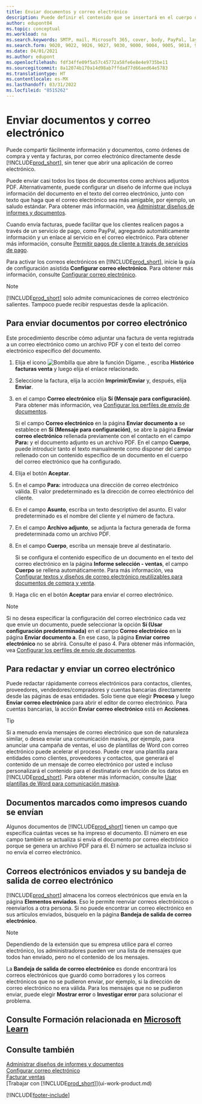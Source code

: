 ```yaml
---
title: Enviar documentos y correo electrónico
description: Puede definir el contenido que se insertará en el cuerpo de un mensaje de correo electrónico, por ejemplo, un vínculo de PayPal. También es posible adjuntar documentos a los mensajes de correo electrónico.
author: edupont04
ms.topic: conceptual
ms.workload: na
ms.search.keywords: SMTP, mail, Microsoft 365, cover, body, PayPal, layout
ms.search.form: 9020, 9022, 9026, 9027, 9030, 9000, 9004, 9005, 9018, 9006, 9007, 9010, 9016, 9017
ms.date: 04/01/2021
ms.author: edupont
ms.openlocfilehash: fdf34ffe09f5a57c45772a58fe6e8e4e9735be11
ms.sourcegitcommit: 8a12074b170a14d98ab7ffdad77d66aed64e5783
ms.translationtype: HT
ms.contentlocale: es-MX
ms.lasthandoff: 03/31/2022
ms.locfileid: "8515262"
---
```

# <a name="send-documents-and-emails"></a>Enviar documentos y correo electrónico

Puede compartir fácilmente información y documentos, como órdenes de compra y venta y facturas, por correo electrónico directamente desde [!INCLUDE[prod_short](includes/prod_short.md)], sin tener que abrir una aplicación de correo electrónico.  

Puede enviar casi todos los tipos de documentos como archivos adjuntos PDF. Alternativamente, puede configurar un diseño de informe que incluya información del documento en el texto del correo electrónico, junto con texto que haga que el correo electrónico sea más amigable, por ejemplo, un saludo estándar. Para obtener más información, vea [Administrar diseños de informes y documentos](ui-manage-report-layouts.md). <!--this topic does not mention how to set up a layout for email. Need to investigate.-->

Cuando envía facturas, puede facilitar que los clientes realicen pagos a través de un servicio de pago, como PayPal, agregando automáticamente información y un enlace al servicio en el correo electrónico. Para obtener más información, consulte [Permitir pagos de cliente a través de servicios de pago](sales-how-enable-payment-service-extensions.md).

Para activar los correos electrónicos en [!INCLUDE[prod_short](includes/prod_short.md)], inicie la guía de configuración asistida **Configurar correo electrónico**. Para obtener más información, consulte [Configurar correo electrónico](admin-how-setup-email.md).

> [!NOTE]
> [!INCLUDE[prod_short](includes/prod_short.md)] solo admite comunicaciones de correo electrónico salientes. Tampoco puede recibir respuestas desde la aplicación.

## <a name="to-send-documents-by-email"></a>Para enviar documentos por correo electrónico

Este procedimiento describe cómo adjuntar una factura de venta registrada a un correo electrónico como un archivo PDF y con el texto del correo electrónico específico del documento. <!--update this-->

1. Elija el icono ![Bombilla que abre la función Dígame.](media/ui-search/search_small.png "Dígame qué desea hacer") , escriba **Histórico facturas venta** y luego elija el enlace relacionado.
2. Seleccione la factura, elija la acción **Imprimir/Enviar** y, después, elija **Enviar**.
3. en el campo **Correo electrónico** elija **Sí (Mensaje para configuración)**. Para obtener más información, vea [Configurar los perfiles de envío de documentos](sales-how-setup-document-send-profiles.md).
    
    Si el campo **Correo electrónico** en la página **Enviar documento a** se establece en **Sí (Mensaje para configuración)**, se abre la página **Enviar correo electrónico** rellenada previamente con el contacto en el campo **Para:** y el documento adjunto es un archivo PDF. En el campo **Cuerpo**, puede introducir tanto el texto manualmente como disponer del campo rellenado con un contenido específico de un documento en el cuerpo del correo electrónico que ha configurado.

4. Elija el botón **Aceptar**.
5. En el campo **Para:** introduzca una dirección de correo electrónico válida. El valor predeterminado es la dirección de correo electrónico del cliente.
6. En el campo **Asunto**, escriba un texto descriptivo del asunto. El valor predeterminado es el nombre del cliente y el número de factura.
7. En el campo **Archivo adjunto**, se adjunta la factura generada de forma predeterminada como un archivo PDF.
8. En el campo **Cuerpo**, escriba un mensaje breve al destinatario.

    Si se configura el contenido específico de un documento en el texto del correo electrónico en la página **Informe selección - ventas**, el campo **Cuerpo** se rellena automáticamente. Para más información, vea [Configurar textos y diseños de correo electrónico reutilizables para documentos de compra y venta](admin-how-setup-email.md#set-up-reusable-email-texts-and-layouts-for-sales-and-purchase-documents).
9. Haga clic en el botón **Aceptar** para enviar el correo electrónico.

> [!NOTE]  
> Si no desea especificar la configuración del correo electrónico cada vez que envíe un documento, puede seleccionar la opción **Sí (Usar configuración predeterminada)** en el campo **Correo electrónico** en la página **Enviar documento a**. En ese caso, la página **Enviar correo electrónico** no se abrirá. Consulte el paso 4. Para obtener más información, vea [Configurar los perfiles de envío de documentos](sales-how-setup-document-send-profiles.md).  

## <a name="to-compose-and-send-an-email"></a>Para redactar y enviar un correo electrónico
Puede redactar rápidamente correos electrónicos para contactos, clientes, proveedores, vendedores/compradores y cuentas bancarias directamente desde las páginas de esas entidades. Solo tiene que elegir **Proceso** y luego **Enviar correo electrónico** para abrir el editor de correo electrónico. Para cuentas bancarias, la acción **Enviar correo electrónico** está en **Acciones**.

> [!TIP]
> Si a menudo envía mensajes de correo electrónico que son de naturaleza similar, o desea enviar una comunicación masiva, por ejemplo, para anunciar una campaña de ventas, el uso de plantillas de Word con correo electrónico puede acelerar el proceso. Puede crear una plantilla para entidades como clientes, proveedores y contactos, que generará el contenido de un mensaje de correo electrónico por usted e incluso personalizará el contenido para el destinatario en función de los datos en [!INCLUDE[prod_short](includes/prod_short.md)]. Para obtener más información, consulte [Usar plantillas de Word para comunicación masiva](ui-mail-merge.md).  

## <a name="documents-marked-as-printed-when-they-are-sent"></a>Documentos marcados como impresos cuando se envían

Algunos documentos de [!INCLUDE[prod_short](includes/prod_short.md)] tienen un campo que especifica cuántas veces se ha impreso el documento. El número en ese campo <!--"that field?" need a name...--> también se actualiza si envía el documento por correo electrónico porque se genera un archivo PDF para él. El número se actualiza incluso si no envía el correo electrónico. <!--guessing this is because emails are technically reports, so the counter bumps up whenever someone creates an email. Need to verify.-->

## <a name="sent-emails-and-your-email-outbox"></a>Correos electrónicos enviados y su bandeja de salida de correo electrónico

[!INCLUDE[prod_short](includes/prod_short.md)] almacena los correos electrónicos que envía en la página **Elementos enviados**. Eso le permite reenviar correos electrónicos o reenviarlos a otra persona. Si no puede encontrar un correo electrónico en sus artículos enviados, búsquelo en la página **Bandeja de salida de correo electrónico**. 

> [!NOTE]
> Dependiendo de la extensión que su empresa utilice para el correo electrónico, los administradores pueden ver una lista de mensajes que todos han enviado, pero no el contenido de los mensajes.

La **Bandeja de salida de correo electrónico** es donde encontrará los correos electrónicos que guardó como borradores y los correos electrónicos que no se pudieron enviar, por ejemplo, si la dirección de correo electrónico no era válida. Para los mensajes que no se pudieron enviar, puede elegir **Mostrar error** o **Investigar error** para solucionar el problema.  

## <a name="see-related-training-at-microsoft-learn"></a>Consulte Formación relacionada en [Microsoft Learn](/learn/modules/set-up-email/)

## <a name="see-also"></a>Consulte también

[Administrar diseños de informes y documentos](ui-manage-report-layouts.md)  
[Configurar correo electrónico](admin-how-setup-email.md)  
[Facturar ventas](sales-how-invoice-sales.md)  
[Trabajar con [!INCLUDE[prod_short](includes/prod_short.md)]](ui-work-product.md)


[!INCLUDE[footer-include](includes/footer-banner.md)]
